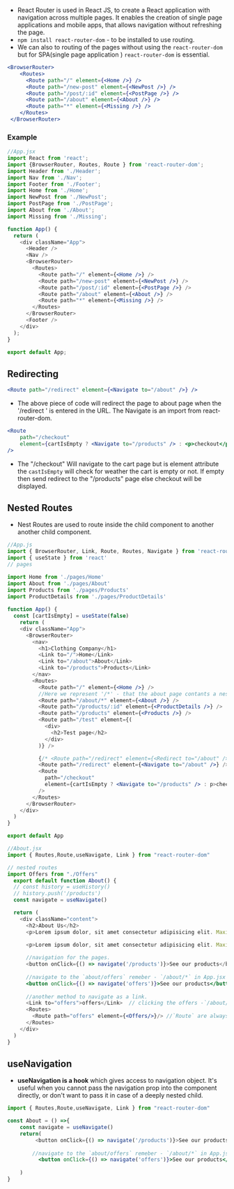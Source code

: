 - React Router is used in React JS, to create a React application with navigation across multiple pages. It enables the creation of single page applications and mobile apps, that allows navigation without refreshing the page.
- `npm install react-router-dom` - to be installed to use routing.
- We can also to routing of the pages without using the `react-router-dom` but for SPA(single page application ) `react-router-dom` is essential.
```jsx
<BrowserRouter>
	<Routes>
	  <Route path="/" element={<Home />} />
	  <Route path="/new-post" element={<NewPost />} />
	  <Route path="/post/:id" element={<PostPage />} />
	  <Route path="/about" element={<About />} />
	  <Route path="*" element={<Missing />} />
	</Routes>  
 </BrowserRouter>
```
### Example 
```jsx
//App.jsx
import React from 'react';
import {BrowserRouter, Routes, Route } from 'react-router-dom';
import Header from './Header';
import Nav from './Nav';
import Footer from './Footer';
import Home from './Home';
import NewPost from './NewPost';
import PostPage from './PostPage';
import About from './About';
import Missing from './Missing'; 

function App() {
  return (
    <div className="App">
      <Header />
      <Nav />
      <BrowserRouter>
        <Routes>
          <Route path="/" element={<Home />} />
          <Route path="/new-post" element={<NewPost />} />
          <Route path="/post/:id" element={<PostPage />} />
          <Route path="/about" element={<About />} />
          <Route path="*" element={<Missing />} />
        </Routes>  
      </BrowserRouter>
      <Footer />
    </div>
  );
}

export default App;
```
## Redirecting
```jsx
<Route path="/redirect" element={<Navigate to="/about" />} />
```
- The above piece of code will redirect the page  to about page when the '/redirect ' is entered in the URL. The Navigate is an import from react-router-dom.
```jsx
<Route 
	path="/checkout" 
	element={cartIsEmpty ? <Navigate to="/products" /> : <p>checkout</p>}
/>

```
- The "/checkout" Will navigate to the cart page but is element attribute the `castIsEmpty` will check for weather the cart is empty or not. If empty then send redirect to the "/products" page else checkout will be displayed.

## Nested Routes
- Nest Routes are used to route inside the child component to another another child component.
```jsx
//App.js
import { BrowserRouter, Link, Route, Routes, Navigate } from 'react-router-dom'
import { useState } from 'react'  
// pages

import Home from './pages/Home'
import About from './pages/About'
import Products from './pages/Products'
import ProductDetails from './pages/ProductDetails'
  
function App() {
  const [cartIsEmpty] = useState(false)
    return (
    <div className="App">
      <BrowserRouter>
        <nav>
          <h1>Clothing Company</h1>
          <Link to="/">Home</Link>
          <Link to="/about">About</Link>
          <Link to="/products">Products</Link>
        </nav>
        <Routes>
          <Route path="/" element={<Home />} />
          //Here we represent '/*' - that the about page contants a nested route. without '/*' route for about does not match.
          <Route path="/about/*" element={<About />} />
          <Route path="/products/:id" element={<ProductDetails />} />
          <Route path="/products" element={<Products />} />
          <Route path="/test" element={(
            <div>
              <h2>Test page</h2>
            </div>
          )} /> 

          {/* <Route path="/redirect" element={<Redirect to="/about" />} /> */}
          <Route path="/redirect" element={<Navigate to="/about" />} />
          <Route
            path="/checkout"
            element={cartIsEmpty ? <Navigate to="/products" /> : p>checkout</p>}
          />
        </Routes>
      </BrowserRouter>
    </div>
  )
}  

export default App
```

```jsx
//About.jsx
import { Routes,Route,useNavigate, Link } from "react-router-dom"  

// nested routes
import Offers from "./Offers"
  export default function About() {
  // const history = useHistory()
  // history.push('/products')
  const navigate = useNavigate() 

  return (
    <div className="content">
      <h2>About Us</h2>
      <p>Lorem ipsum dolor, sit amet consectetur adipisicing elit. Maxime tempora nisi eligendi quod ut illo cumque quibusdam reprehenderit veniam. Cum eaque, nostrum fugit ut inventore assumenda perspiciatis sed maiores numquam? Lorem ipsum dolor sit amet consectetur adipisicing elit. Obcaecati nam repellat hic dolore officia sequi quis quod commodi iusto doloremque. Corporis in et placeat unde sapiente perspiciatis minus! Recusandae, ad!</p>

      <p>Lorem ipsum dolor, sit amet consectetur adipisicing elit. Maxime tempora nisi eligendi quod ut illo cumque quibusdam reprehenderit veniam. Cum eaque, nostrum fugit ut inventore assumenda perspiciatis sed maiores numquam? Lorem ipsum dolor sit amet consectetur adipisicing elit. Obcaecati nam repellat hic dolore officia sequi quis quod commodi iusto doloremque. Corporis in et placeat unde sapiente perspiciatis minus! Recusandae, ad!</p>
      
      //navigation for the pages.
      <button onClick={() => navigate('/products')}>See our products</button>
      
	  //navigate to the `about/offers` remeber - `/about/*` in App.jsx so, in offers is enough.
	  <button onClick={() => navigate('offers')}>See our products</button>
	  
	  //another method to navigate as a link.
      <Link to="offers">offers</Link>  // clicking the offers -`/about/offers` will get routed.
      <Routes>        
        <Route path="offers" element={<Offers/>}/> //`Route` are always to inside the `Routes` tag.
      </Routes> 
    </div>
  )
}

```
## useNavigation
- **useNavigation is a hook** which gives access to navigation object. It's useful when you cannot pass the navigation prop into the component directly, or don't want to pass it in case of a deeply nested child.
```jsx
import { Routes,Route,useNavigate, Link } from "react-router-dom"  

const About = () =>{
	const navigate = useNavigate() 
	return(
		 <button onClick={() => navigate('/products')}>See our products</button>
		 
		//navigate to the `about/offers` remeber - `/about/*` in App.jsx so, in offers is enough.
		  <button onClick={() => navigate('offers')}>See our products</button>
		  
	)
}
```

